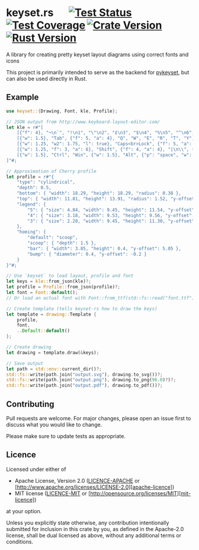 # keyset.rs &emsp; [![Test Status]][actions]&thinsp;[![Test Coverage]][codecov]&thinsp;[![Crate Version]][crates]&thinsp;[![Rust Version]][crates]

[test status]: https://img.shields.io/github/actions/workflow/status/staticintlucas/keyset-rs/test.yml?branch=main&label=tests&style=flat-square
[test coverage]: https://img.shields.io/codecov/c/gh/staticintlucas/keyset-rs?style=flat-square
[crate version]: https://img.shields.io/crates/v/keyset?style=flat-square
[rust version]: https://img.shields.io/crates/msrv/keyset?style=flat-square

[actions]: https://github.com/staticintlucas/keyset-rs/actions?query=branch%3Amain
[codecov]: https://app.codecov.io/github/staticintlucas/keyset-rs
[crates]: https://crates.io/crates/keyset

<!-- cargo-rdme start -->

A library for creating pretty keyset layout diagrams using correct fonts and icons

This project is primarily intended to serve as the backend for [pykeyset], but can also be used
directly in Rust.

[pykeyset]: https://github.com/staticintlucas/pykeyset

## Example

```rust
use keyset::{Drawing, Font, kle, Profile};

// JSON output from http://www.keyboard-layout-editor.com/
let kle = r#"[
    [{"f": 4}, "¬\n`", "!\n1", "\"\n2", "£\n3", "$\n4", "%\n5", "^\n6", "&\n7", "*\n8", "(\n9", ")\n0", "_\n-", "+\n=", {"w": 2, "f": 3, "a": 6}, "Backspace"],
    [{"w": 1.5}, "Tab", {"f": 5, "a": 4}, "Q", "W", "E", "R", "T", "Y", "U", "I", "O", "P", {"f": 4}, "{\n[", "}\n]", {"x": 0.25, "w": 1.25, "h": 2, "w2": 1.5, "h2": 1, "x2": -0.25, "f": 3, "a": 6}, "Enter"],
    [{"w": 1.25, "w2": 1.75, "l": true}, "Caps<br>Lock", {"f": 5, "a": 4}, "A", "S", "D", {"n": true}, "F", "G", "H", {"n": true}, "J", "K", "L", {"f": 4}, ":\n;", "@\n'", "~\n#"],
    [{"w": 1.25, "f": 3, "a": 6}, "Shift", {"f": 4, "a": 4}, "|\n\\", {"f": 5}, "Z",  "X", "C", "V", "B", "N", "M", {"f": 4}, "<\n,", ">\n.", "?\n/", {"w": 2.75, "f": 3, "a": 6}, "Shift"],
    [{"w": 1.5}, "Ctrl", "Win", {"w": 1.5}, "Alt", {"p": "space", "w": 7}, "", {"p": "", "w": 1.5}, "AltGr", "Win", {"w": 1.5}, "Ctrl"]
]"#;

// Approximation of Cherry profile
let profile = r#"{
    "type": "cylindrical",
    "depth": 0.5,
    "bottom": { "width": 18.29, "height": 18.29, "radius": 0.38 },
    "top": { "width": 11.81, "height": 13.91, "radius": 1.52, "y-offset": -1.62 },
    "legend": {
        "5": { "size": 4.84, "width": 9.45, "height": 11.54, "y-offset": 0 },
        "4": { "size": 3.18, "width": 9.53, "height": 9.56, "y-offset": 0.40 },
        "3": { "size": 2.28, "width": 9.45, "height": 11.30, "y-offset": -0.12 }
    },
    "homing": {
        "default": "scoop",
        "scoop": { "depth": 1.5 },
        "bar": { "width": 3.85, "height": 0.4, "y-offset": 5.05 },
        "bump": { "diameter": 0.4, "y-offset": -0.2 }
    }
}"#;

// Use `keyset` to load layout, profile and font
let keys = kle::from_json(kle)?;
let profile = Profile::from_json(profile)?;
let font = Font::default();
// Or load an actual font with Font::from_ttf(std::fs::read("font.ttf")?)?

// Create template (tells keyset-rs how to draw the keys)
let template = drawing::Template {
    profile,
    font,
    ..Default::default()
};

// Create drawing
let drawing = template.draw(&keys);

// Save output
let path = std::env::current_dir()?;
std::fs::write(path.join("output.svg"), drawing.to_svg())?;
std::fs::write(path.join("output.png"), drawing.to_png(96.0)?)?;
std::fs::write(path.join("output.pdf"), drawing.to_pdf())?;
```

<!-- cargo-rdme end -->

## Contributing

Pull requests are welcome. For major changes, please open an issue first to discuss what you would like to change.

Please make sure to update tests as appropriate.

## Licence

Licensed under either of

* Apache License, Version 2.0 ([LICENCE-APACHE](LICENCE-APACHE) or [http://www.apache.org/licenses/LICENSE-2.0][apache-licence])
* MIT license ([LICENCE-MIT](LICENCE-MIT) or [http://opensource.org/licenses/MIT][mit-licence])

at your option.

Unless you explicitly state otherwise, any contribution intentionally submitted for inclusion in
this crate by you, as defined in the Apache-2.0 license, shall be dual licensed as above, without
any additional terms or conditions.

[apache-licence]: http://www.apache.org/licenses/LICENSE-2.0
[mit-licence]: http://opensource.org/licenses/MIT
